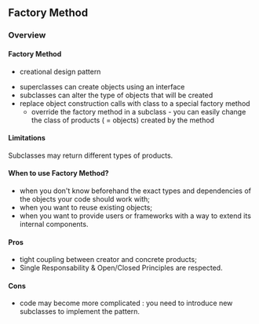 ## Factory Method

### Overview

#### Factory Method
- creational design pattern
* superclasses can create objects using an interface
* subclasses can alter the type of objects that will be created
* replace object construction calls with class to a special factory method 
  - override the factory method in a subclass - you can easily change the class of products ( = objects) created by the method

#### Limitations 
Subclasses may return different types of products.

#### When to use Factory Method?
* when you don't know beforehand the exact types and dependencies of the objects your code should work with;
* when you want to reuse existing objects;
* when you want to provide users or frameworks with a way to extend its internal components.

#### Pros
* tight coupling between creator and concrete products;
* Single Responsability & Open/Closed Principles are respected.

#### Cons
* code may become more complicated : you need to introduce new subclasses to implement the pattern.
